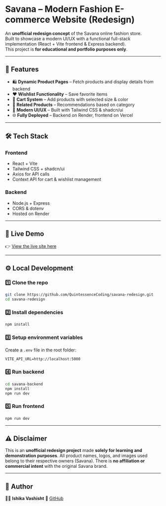 # Savana – Modern Fashion E-commerce Website (Redesign)

An **unofficial redesign concept** of the Savana online fashion store.  
Built to showcase a modern UI/UX with a functional full-stack implementation (React + Vite frontend & Express backend).  
This project is **for educational and portfolio purposes only**.

---

## 🚀 Features

- 🛍️ **Dynamic Product Pages** – Fetch products and display details from backend  
- ❤️ **Wishlist Functionality** – Save favorite items  
- 🛒 **Cart System** – Add products with selected size & color  
- 🔗 **Related Products** – Recommendations based on category  
- 🎨 **Modern UI/UX** – Built with Tailwind CSS & shadcn/ui  
- 🌐 **Fully Deployed** – Backend on Render, frontend on Vercel  

---

## 🛠️ Tech Stack

### **Frontend**
- React + Vite  
- Tailwind CSS + shadcn/ui  
- Axios for API calls  
- Context API for cart & wishlist management  

### **Backend**
- Node.js + Express  
- CORS & dotenv  
- Hosted on Render  

---

## 🚀 Live Demo  
👉 [View the live site here](https://savana-redesign.vercel.app/) 

---

## ⚙️ Local Development

### 1️⃣ Clone the repo
```bash
git clone https://github.com/QuintessenceCoding/savana-redesign.git
cd savana-redesign
````

### 2️⃣ Install dependencies

```bash
npm install
```

### 3️⃣ Setup environment variables

Create a `.env` file in the root folder:

```
VITE_API_URL=http://localhost:5000
```

### 4️⃣ Run backend

```bash
cd savana-backend
npm install
npm run dev
```

### 5️⃣ Run frontend

```bash
npm run dev
```

---

## ⚠️ Disclaimer

This is an **unofficial redesign project** made **solely for learning and demonstration purposes**.
All product names, logos, and images used belong to their respective owners (Savana).
There is **no affiliation or commercial intent** with the original Savana brand.

---

## 📌 Author

👩‍💻 **Ishika Vashisht**
🔗 [GitHub](https://github.com/QuintessenceCoding)
